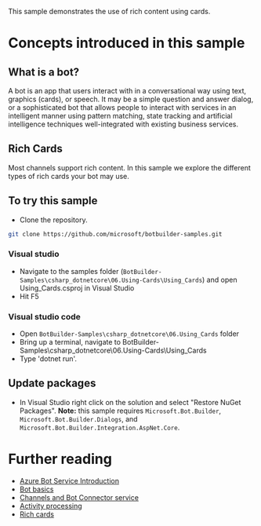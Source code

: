 ﻿This sample demonstrates the use of rich content using cards.
# Concepts introduced in this sample
## What is a bot?
A bot is an app that users interact with in a conversational way using text, graphics (cards), or speech. It may be a simple question and answer dialog,
or a sophisticated bot that allows people to interact with services in an intelligent manner using pattern matching,
state tracking and artificial intelligence techniques well-integrated with existing business services.
## Rich Cards
Most channels support rich content.  In this sample we explore the different types of rich cards your bot may use.
## To try this sample
- Clone the repository.
```bash
git clone https://github.com/microsoft/botbuilder-samples.git
```
 ### Visual studio
- Navigate to the samples folder (`BotBuilder-Samples\csharp_dotnetcore\06.Using-Cards\Using_Cards`) and open Using_Cards.csproj in Visual Studio 
- Hit F5
 ### Visual studio code
- Open `BotBuilder-Samples\csharp_dotnetcore\06.Using_Cards` folder
- Bring up a terminal, navigate to BotBuilder-Samples\csharp_dotnetcore\06.Using-Cards\Using_Cards
- Type 'dotnet run'.
## Update packages
- In Visual Studio right click on the solution and select "Restore NuGet Packages".
  **Note:** this sample requires `Microsoft.Bot.Builder`, `Microsoft.Bot.Builder.Dialogs`, and `Microsoft.Bot.Builder.Integration.AspNet.Core`.
# Further reading
- [Azure Bot Service Introduction](https://docs.microsoft.com/en-us/azure/bot-service/bot-service-overview-introduction?view=azure-bot-service-4.0)
- [Bot basics](https://docs.microsoft.com/en-us/azure/bot-service/bot-builder-basics?view=azure-bot-service-4.0)
- [Channels and Bot Connector service](https://docs.microsoft.com/en-us/azure/bot-service/bot-concepts?view=azure-bot-service-4.0)
- [Activity processing](https://docs.microsoft.com/en-us/azure/bot-service/bot-builder-concept-activity-processing?view=azure-bot-service-4.0)
- [Rich cards](https://docs.microsoft.com/en-us/azure/bot-service/dotnet/bot-builder-dotnet-add-rich-card-attachments?view=azure-bot-service-4.0)
